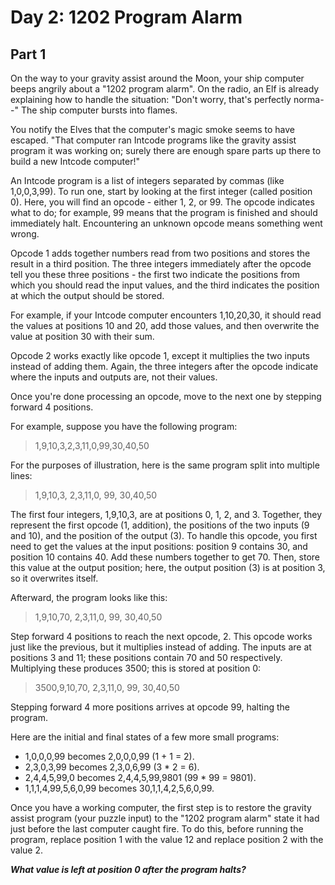 # Day 2: 1202 Program Alarm

## Part 1

On the way to your gravity assist around the Moon, your ship computer beeps angrily about a "1202 program alarm".
On the radio, an Elf is already explaining how to handle the situation: "Don't worry, that's perfectly norma--"
The ship computer bursts into flames.

You notify the Elves that the computer's magic smoke seems to have escaped.
"That computer ran Intcode programs like the gravity assist program it was working on; surely there are enough spare parts up there to build a new Intcode computer!"

An Intcode program is a list of integers separated by commas (like 1,0,0,3,99).
To run one, start by looking at the first integer (called position 0).
Here, you will find an opcode - either 1, 2, or 99.
The opcode indicates what to do; for example, 99 means that the program is finished and should immediately halt.
Encountering an unknown opcode means something went wrong.

Opcode 1 adds together numbers read from two positions and stores the result in a third position.
The three integers immediately after the opcode tell you these three positions - the first two indicate the positions from which you should read the input values, and the third indicates the position at which the output should be stored.

For example, if your Intcode computer encounters 1,10,20,30, it should read the values at positions 10 and 20, add those values, and then overwrite the value at position 30 with their sum.

Opcode 2 works exactly like opcode 1, except it multiplies the two inputs instead of adding them.
Again, the three integers after the opcode indicate where the inputs and outputs are, not their values.

Once you're done processing an opcode, move to the next one by stepping forward 4 positions.

For example, suppose you have the following program:

> 1,9,10,3,2,3,11,0,99,30,40,50

For the purposes of illustration, here is the same program split into multiple lines:

> 1,9,10,3,
> 2,3,11,0,
> 99,
> 30,40,50

The first four integers, 1,9,10,3, are at positions 0, 1, 2, and 3.
Together, they represent the first opcode (1, addition), the positions of the two inputs (9 and 10), and the position of the output (3).
To handle this opcode, you first need to get the values at the input positions: position 9 contains 30, and position 10 contains 40.
Add these numbers together to get 70.
Then, store this value at the output position; here, the output position (3) is at position 3, so it overwrites itself.

Afterward, the program looks like this:

> 1,9,10,70,
> 2,3,11,0,
> 99,
> 30,40,50

Step forward 4 positions to reach the next opcode, 2.
This opcode works just like the previous, but it multiplies instead of adding.
The inputs are at positions 3 and 11; these positions contain 70 and 50 respectively.
Multiplying these produces 3500; this is stored at position 0:

> 3500,9,10,70,
> 2,3,11,0,
> 99,
> 30,40,50

Stepping forward 4 more positions arrives at opcode 99, halting the program.

Here are the initial and final states of a few more small programs:

* 1,0,0,0,99 becomes 2,0,0,0,99 (1 + 1 = 2).
* 2,3,0,3,99 becomes 2,3,0,6,99 (3 * 2 = 6).
* 2,4,4,5,99,0 becomes 2,4,4,5,99,9801 (99 * 99 = 9801).
* 1,1,1,4,99,5,6,0,99 becomes 30,1,1,4,2,5,6,0,99.

Once you have a working computer, the first step is to restore the gravity assist program (your puzzle input) to the "1202 program alarm" state it had just before the last computer caught fire.
To do this, before running the program, replace position 1 with the value 12 and replace position 2 with the value 2.

***What value is left at position 0 after the program halts?***